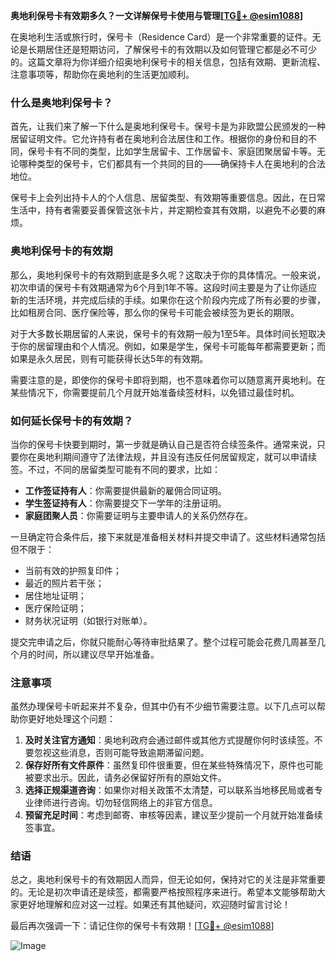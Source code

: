 **奥地利保号卡有效期多久？一文详解保号卡使用与管理[[TG💪+ @esim1088](https://t.me/s/esim1088)]**

在奥地利生活或旅行时，保号卡（Residence Card）是一个非常重要的证件。无论是长期居住还是短期访问，了解保号卡的有效期以及如何管理它都是必不可少的。这篇文章将为你详细介绍奥地利保号卡的相关信息，包括有效期、更新流程、注意事项等，帮助你在奥地利的生活更加顺利。

### 什么是奥地利保号卡？

首先，让我们来了解一下什么是奥地利保号卡。保号卡是为非欧盟公民颁发的一种居留证明文件。它允许持有者在奥地利合法居住和工作。根据你的身份和目的不同，保号卡有不同的类型，比如学生居留卡、工作居留卡、家庭团聚居留卡等。无论哪种类型的保号卡，它们都具有一个共同的目的——确保持卡人在奥地利的合法地位。

保号卡上会列出持卡人的个人信息、居留类型、有效期等重要信息。因此，在日常生活中，持有者需要妥善保管这张卡片，并定期检查其有效期，以避免不必要的麻烦。

### 奥地利保号卡的有效期

那么，奥地利保号卡的有效期到底是多久呢？这取决于你的具体情况。一般来说，初次申请的保号卡有效期通常为6个月到1年不等。这段时间主要是为了让你适应新的生活环境，并完成后续的手续。如果你在这个阶段内完成了所有必要的步骤，比如租房合同、医疗保险等，那么你的保号卡可能会被续签为更长的期限。

对于大多数长期居留的人来说，保号卡的有效期一般为1至5年。具体时间长短取决于你的居留理由和个人情况。例如，如果是学生，保号卡可能每年都需要更新；而如果是永久居民，则有可能获得长达5年的有效期。

需要注意的是，即使你的保号卡即将到期，也不意味着你可以随意离开奥地利。在某些情况下，你需要提前几个月就开始准备续签材料，以免错过最佳时机。

### 如何延长保号卡的有效期？

当你的保号卡快要到期时，第一步就是确认自己是否符合续签条件。通常来说，只要你在奥地利期间遵守了法律法规，并且没有违反任何居留规定，就可以申请续签。不过，不同的居留类型可能有不同的要求，比如：

- **工作签证持有人**：你需要提供最新的雇佣合同证明。
- **学生签证持有人**：你需要提交下一学年的注册证明。
- **家庭团聚人员**：你需要证明与主要申请人的关系仍然存在。

一旦确定符合条件后，接下来就是准备相关材料并提交申请了。这些材料通常包括但不限于：
- 当前有效的护照复印件；
- 最近的照片若干张；
- 居住地址证明；
- 医疗保险证明；
- 财务状况证明（如银行对账单）。

提交完申请之后，你就只能耐心等待审批结果了。整个过程可能会花费几周甚至几个月的时间，所以建议尽早开始准备。

### 注意事项

虽然办理保号卡听起来并不复杂，但其中仍有不少细节需要注意。以下几点可以帮助你更好地处理这个问题：

1. **及时关注官方通知**：奥地利政府会通过邮件或其他方式提醒你何时该续签。不要忽视这些消息，否则可能导致逾期滞留问题。
2. **保存好所有文件原件**：虽然复印件很重要，但在某些特殊情况下，原件也可能被要求出示。因此，请务必保留好所有的原始文件。
3. **选择正规渠道咨询**：如果你对相关政策不太清楚，可以联系当地移民局或者专业律师进行咨询。切勿轻信网络上的非官方信息。
4. **预留充足时间**：考虑到邮寄、审核等因素，建议至少提前一个月就开始准备续签事宜。

### 结语

总之，奥地利保号卡的有效期因人而异，但无论如何，保持对它的关注是非常重要的。无论是初次申请还是续签，都需要严格按照程序来进行。希望本文能够帮助大家更好地理解和应对这一过程。如果还有其他疑问，欢迎随时留言讨论！

最后再次强调一下：请记住你的保号卡有效期！[[TG💪+ @esim1088](https://t.me/s/esim1088)] 

![Image](https://i.postimg.cc/4NQfJmqS/Snipaste-2025-05-13-00-14-12.png)
